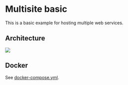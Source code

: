 # Multisite basic

This is a basic example for hosting multiple web services.

## Architecture

<img src="https://github.com/bunkerity/bunkerized-nginx/blob/master/examples/multisite-basic/architecture.png?raw=true" />

## Docker

See [docker-compose.yml](https://github.com/bunkerity/bunkerized-nginx/blob/master/examples/multisite-basic/docker-compose.yml).

